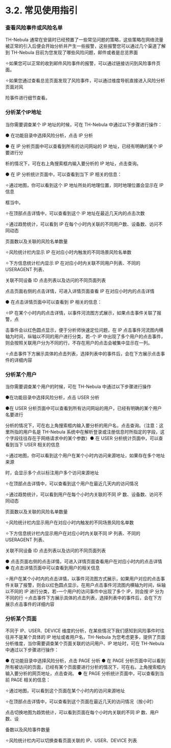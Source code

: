 # 3.2. 常见使用指引


### 查看风险事件或风险名单

TH-Nebula 通常在安装时已经预置了一些常见问题的策略，这些策略在网络流量被正常的引入后便会开始分析并产生一些报警，这些报警您可以通过几个渠道了解到 TH-Nebula 目前为您发现了哪些风险问题，邮件或者是总览界面

✧如果您可以正常的收到邮件风险事件的报警，可以通过链接访问到风险事件页面。

✧如果您通过查看总览页面发现了风险事件，可以通过维度导航直接进入风险分析页面对风

险事件进行细节查看。

### 分析某个IP地址

当你需要调查某个 IP 地址的时候，可在 TH-Nebula 中通过以下步骤进行操作：

● 在功能目录中选择风险分析，点击 IP 分析

● 在 IP 分析页面中可以查看到所有的访问网站的 IP 地址，已经有明确的某个 IP 要进行分

析的情况下，可在右上角搜索框内输入要分析的 IP 地址，点击查询。

● 在 IP 分析统计页面中，可以查看到当下 IP 相关的信息：

✧通过地图，你可以看到这个 IP 地址所处的地理位置，同时地理位置会显示在 IP 信息

框当中。

✧在顶部点击详情中，可以查看到这个 IP 地址在最近几天内的点击次数

✧通过趋势统计，可以看到 IP 在每个小时内关联的不同用户数、设备数、访问不同动态

页面数以及关联的风险名单数量

✧风险统计栏内显示 IP 在对应小时内触发的不同场景风险名单数

✧下方信息统计栏内显示 IP 在对应小时内关联不同用户列表、不同的 USERAGENT 列表、

关联不同设备 ID 点击列表以及访问的不同页面列表

点击页面右侧的点击详情，可进入详情页面查看 IP 在对应小时内的点击详情

● 在点击详情页面中可以查看到 IP 相关的信息：

✧IP 在某个小时内的点击详情，以事件河流图方式展示，如果点击事件关联了报警，点

击事件会以红色圆点显示，便于分析师快速定位问题，在 IP 点击事件河流图内横轴为时间，纵轴以不同的用户进行分类，若-个 IP 中出现了多个用户的点击事件，则会按照关联用户分为不同的行，不存在用户的点击会被集中显示在一列。

✧点击事件下方展示具体的点击列表，选择列表中的事件后，会在下方展示点击事件的详细内容

### 分析某个用户

当你需要调查某个用户的时候，可在 TH-Nebula 中通过以下步骤进行操作

●在功能目录中选择风险分析，点击 USER 分析

●在 USER 分析页面中可以查看到所有访问网站的用户，已经有明确的某个用户名要进行

分析的情况下，可在右上角搜索框内输入要分析的用户名，点击查询。（注意：这里所指的用户名是 TH-Nebula 系统中在解析登录或注册信息时所指定的字段，这个字段往往存在于网络请求中的某个参数）● 在 USER 分析统计页面中，可以查看到当下 USER 相关的信息

✧通过地图，你可以看到这个用户在某个小时内访问来源地址，如果存在多个地址来源

时，会显示多个点以标注用户多个访问来源地址

✧在顶部点击详情中，可以查看到这个用户在最近几天内的访问情况

✧通过趋势统计，可以看到用户在每个小时内关联的不同 IP 数、设备数、访问不同动态

页面数以及关联的风险名单数量

✧风险统计栏内显示用户在对应小时内触发的不同场景风险名单数

✧下方信息统计栏内显示用户在对应小时内关联不同 IP 列表、不同的 USERAGENT 列表、

关联不同设备 ID 点击列表以及访问的不同页面列表

● 点击页面右侧的点击详情，可进入详情页面查看用户在对应小时内的点击详情 ● 在点击详情页面中可以查看到用户的相关信息

✧用户在某个小时内的点击详情，以事件河流图方式展示，如果用户对应的点击事件关联了报警，则会以红色圆点显示，在用户点击事件河流图内横轴为时间，纵轴以不同的 IP 进行分类，若-一个用户的访问事件中出现了多个 IP，则会按 IP 分为不同的行 ✧点击事件下方展示具体的点击列表，选择列表中的事件后，会在下方展示点击事件的详细内容

### 分析某个页面

不同于 IP、USER、DEVICE 维度的分析，在某些情况下我们感知到风险事件时往往并不是某个具体的 IP 地址或者用户名，TH-Nebula 为您考虑更多，提供了页面分析维度，当你需要调查某个页面关联的访问用户、IP 地址时，可在 TH-Nebula 中通过以下步骤进行操作：

● 在功能目录中选择风险分析，点击 PAGE 分析
● 在 PAGE 分析页面中可以看到所有被访问的页面，已经有某个页面要进行分析的情况下，可在右。上角搜索框内输入要分析的网页地址，点击查询。
● 在 PAGE 分析统计页面中，可以查看到当前 PAGE 相关的信息：

✧通过地图，可以看到这个页面在某个小时内的访问来源地址

✧在顶部点击详情中，可以查看到这个页面在最近几天的访问情况（按小时）

点击切换地图为趋势统计，可以看到页面在每个小时内关联的不同 IP 数、用户数、设

备数以及风险事件数量

✧风险统计栏内可以切换查看页面关联的 IP、USER、DEVICE 列表
